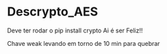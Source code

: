# Descrypto_AES

Deve ter rodar o pip install crypto 
Ai é ser Feliz!!

Chave weak levando em torno de 10 min para quebrar
